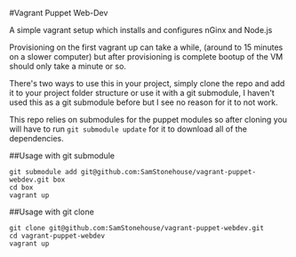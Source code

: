 #Vagrant Puppet Web-Dev

A simple vagrant setup which installs and configures nGinx and Node.js

Provisioning on the first vagrant up can take a while, (around to 15 minutes on a slower computer)
but after provisioning is complete bootup of the VM should only take a minute or so.

There's two ways to use this in your project, simply clone the repo and add it to your project folder structure
or use it with a git submodule, I haven't used this as a git submodule before but I see no reason for it to not work.

This repo relies on submodules for the puppet modules so after cloning you will have to run `git submodule update` for
it to download all of the dependencies.

##Usage with git submodule

    git submodule add git@github.com:SamStonehouse/vagrant-puppet-webdev.git box
    cd box
    vagrant up

##Usage with git clone
	
    git clone git@github.com:SamStonehouse/vagrant-puppet-webdev.git
    cd vagrant-puppet-webdev
    vagrant up

